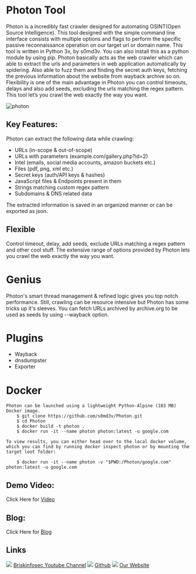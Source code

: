 Photon Tool
============
Photon is a incredibly fast crawler designed for automating OSINT(Open Source Intelligence). This tool designed with the simple command line interface consists with multiple options and flags to perform the specific passive reconnaissance operation on our target url or domain name. This tool is written in Python 3x, by s0md3v. You can also install this as a python module by using pip. Photon basically acts as the web crawler which can able to extract the urls and parameters in web application automatically by spidering. Also able to fuzz them and finding the secret auth keys, fetching the previous information about the website from wayback archive so on. Flexibility is one of the main advantage in Photon you can control timeouts, delays and also add seeds, excluding the urls matching the regex pattern. This tool let’s you crawl the web exactly the way you want.
 
![photon](https://www.briskinfosec.com/assets/tooloftheday/130.jpg)

Key Features:
-----------------
Photon can extract the following data while crawling:
- URLs (in-scope & out-of-scope)
- URLs with parameters (example.com/gallery.php?id=2)
- Intel (emails, social media accounts, amazon buckets etc.)
- Files (pdf, png, xml etc.)
- Secret keys (auth/API keys & hashes)
- JavaScript files & Endpoints present in them
- Strings matching custom regex pattern
- Subdomains & DNS related data

The extracted information is saved in an organized manner or can be exported as json.

Flexible
----------------
Control timeout, delay, add seeds, exclude URLs matching a regex pattern and other cool stuff. The extensive range of options provided by Photon lets you crawl the web exactly the way you want.

# Genius
Photon's smart thread management & refined logic gives you top notch performance.
Still, crawling can be resource intensive but Photon has some tricks up it's sleeves. You can fetch URLs archived by archive.org to be used as seeds by using --wayback option.

# Plugins
- Wayback
- dnsdumpster
- Exporter

# Docker

    Photon can be launched using a lightweight Python-Alpine (103 MB) Docker image.
        $ git clone https://github.com/s0md3v/Photon.git
        $ cd Photon
        $ docker build -t photon .
        $ docker run -it --name photon photon:latest -u google.com
    
    To view results, you can either head over to the local docker volume, which you can find by running docker inspect photon or by mounting the target loot folder:
    
        $ docker run -it --name photon -v "$PWD:/Photon/google.com" photon:latest -u google.com


Demo Video:
-----------------
Click Here for [Video](https://www.youtube.com/watch?v=GHwi4S89KW0 "Video")

Blog: 
--------------
Click Here for [Blog](https://briskinfosec.com/tooloftheday/toolofthedaydetail/Incredibly-fast-crawler-designed-for-OSINT. "Blog")

Links
----------------
![ ](https://img.icons8.com/color/15/000000/youtube-play.png) [Briskinfosec Youtube Channel](https://www.youtube.com/channel/UCcPmqqYETcO_7-6p_uUsF1w "Briskinfosec Youtube Channel")
 ![ ](https://img.icons8.com/glyph-neue/15/000000/github.png) [Github](https://github.com/briskinfosec "Github") 
![ ](https://img.icons8.com/ios/15/000000/internet--v2.png) [Our Website](https://www.briskinfosec.com/ "Our Website")
